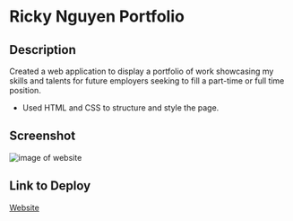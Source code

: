 # Ricky Nguyen Portfolio

## Description
Created a web application to display a portfolio of work showcasing my skills and talents for future employers seeking to fill a part-time or full time position.
- Used HTML and CSS to structure and style the page.

## Screenshot
![image of website](assets/images/password-generator-demo.png)

## Link to Deploy
[Website](https://akaydia.github.io/password-generator/)
